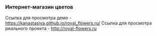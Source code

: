 ### Интернет-магазин цветов

Ссылка для просмотра демо - https://kanastasiya.github.io/royal_flowers.ru/
Ссылка для просмотра реального проекта - http://royal-flowers.ru
